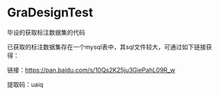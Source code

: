 # GraDesignTest
毕设的获取标注数据集的代码

已获取的标注数据集存在一个mysql表中，其sql文件较大，可通过如下链接获得：

链接：https://pan.baidu.com/s/10Qs2K25ju3GiePahL09R_w 

提取码：uaiq 
